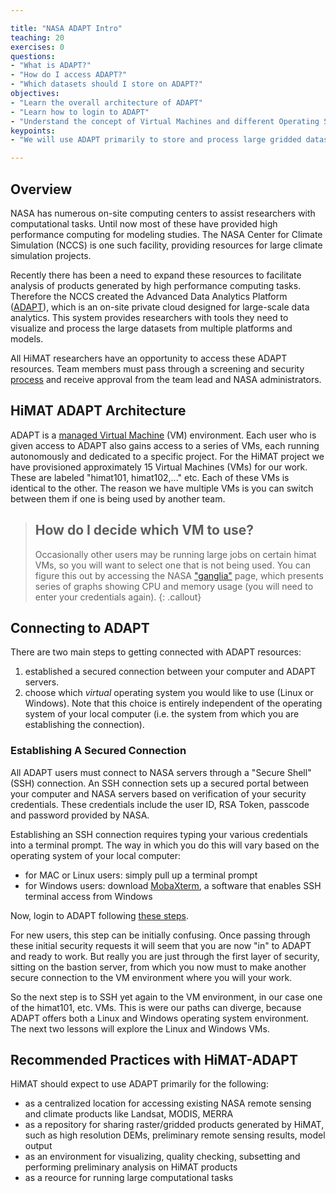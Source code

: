 ```yaml
---

title: "NASA ADAPT Intro"
teaching: 20
exercises: 0
questions:
- "What is ADAPT?"
- "How do I access ADAPT?"
- "Which datasets should I store on ADAPT?"
objectives:
- "Learn the overall architecture of ADAPT"
- "Learn how to login to ADAPT"
- "Understand the concept of Virtual Machines and different Operating Systems on ADAPT"
keypoints:
- "We will use ADAPT primarily to store and process large gridded datasets"

---
```


## Overview

NASA has numerous on-site computing centers to assist researchers with computational tasks. Until now most of these have provided high performance computing for modeling studies. The NASA Center for Climate Simulation (NCCS) is one such facility, providing resources for large climate simulation projects. 

Recently there has been a need to expand these resources to facilitate analysis of products generated by high performance computing tasks. Therefore the NCCS created the Advanced Data Analytics Platform ([ADAPT](https://www.nccs.nasa.gov/services/adapt)), which is an on-site private cloud designed for large-scale data analytics. This system provides researchers with tools they need to visualize and process the large datasets from multiple platforms and models.

All HiMAT researchers have an opportunity to access these ADAPT resources. Team members must pass through a screening and security [process](https://www.nccs.nasa.gov/services/adapt/user_access/how_do_i_get_access) and receive approval from the team lead and NASA administrators. 

## HiMAT ADAPT Architecture

ADAPT is a [managed Virtual Machine](https://www.nccs.nasa.gov/services/adapt/capabilities) (VM) environment. Each user who is given access to ADAPT also gains access to a series of VMs, each running autonomously and dedicated to a specific project. For the HiMAT project we have provisioned approximately 15 Virtual Machines (VMs) for our work. These are labeled "himat101, himat102,..." etc. Each of these VMs is identical to the other. The reason we have multiple VMs is you can switch between them if one is being used by another team. 

> ## How do I decide which VM to use?
>
> Occasionally other users may be running large jobs on certain himat VMs, so you will want to select one that is not being used. You can 
> figure this out by accessing the NASA ["ganglia"](https://www.nccs.nasa.gov/internal/monitoring/dsc/ganglia-test/) page, which presents 
> series of graphs showing CPU and memory usage (you will need to enter your credentials again).
{: .callout}

## Connecting to ADAPT

There are two main steps to getting connected with ADAPT resources:

1. established a secured connection between your computer and ADAPT servers.
2. choose which *virtual* operating system you would like to use (Linux or Windows). Note that this choice is entirely independent of the operating system of your local computer (i.e. the system from which you are establishing the connection).

### Establishing A Secured Connection

All ADAPT users must connect to NASA servers through a "Secure Shell" (SSH) connection. An SSH connection sets up a secured portal between your computer and NASA servers based on verification of your security credentials. These credentials include the user ID, RSA Token, passcode and  password provided by NASA. 

Establishing an SSH connection requires typing your various credentials into a terminal prompt. The way in which you do this will vary based on the operating system of your local computer:

* for MAC or Linux users: simply pull up a terminal prompt
* for Windows users: download [MobaXterm](http://mobaxterm.mobatek.net/), a software that enables SSH terminal access from Windows

Now, login to ADAPT following [these steps](https://www.nccs.nasa.gov/services/adapt/how_to_use_adapt/logging_into_adapt).

For new users, this step can be initially confusing. Once passing through these initial security requests it will seem that you are now "in" to ADAPT and ready to work. But really you are just through the first layer of security, sitting on the bastion server, from which you now must to make another secure connection to the VM environment where you will your work.

So the next step is to SSH yet again to the VM environment, in our case one of the himat101, etc. VMs. This is were our paths can diverge, because ADAPT offers both a Linux and Windows operating system environment. The next two lessons will explore the Linux and Windows VMs.

## Recommended Practices with HiMAT-ADAPT

HiMAT should expect to use ADAPT primarily for the following:

* as a centralized location for accessing existing NASA remote sensing and climate products like Landsat, MODIS, MERRA
* as a repository for sharing raster/gridded products generated by HiMAT, such as high resolution DEMs, preliminary remote sensing results, model output
* as an environment for visualizing, quality checking, subsetting and performing preliminary analysis on HiMAT products
* as a reource for running large computational tasks


